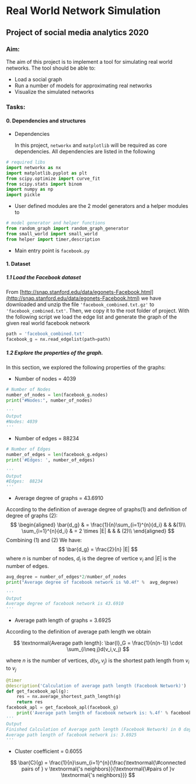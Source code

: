 # Real World Network Simulation

## Project of social media analytics 2020

### Aim:

The aim of this project is to implement a tool for simulating real world networks. The tool should be able to:

- Load a social graph
- Run a number of models for approximating real networks
- Visualize the simulated networks

### Tasks:

#### 0. Dependencies and structures

- Dependencies

    In this project, `networkx` and `matplotlib` will be required as core dependencies. All dependencies are listed in the following

```python
# required libs
import networkx as nx
import matplotlib.pyplot as plt
from scipy.optimize import curve_fit
from scipy.stats import binom
import numpy as np
import pickle
```

- User defined modules are the 2 model generators and a helper modules to 

```python
# model generator and helper functions
from random_graph import random_graph_generator
from small_world import small_world
from helper import timer,description
```

- Main entry point is `facebook.py`

#### 1. Dataset

##### 1.1 Load the Facebook dataset

From [http://snap.stanford.edu/data/egonets-Facebook.html](http://snap.stanford.edu/data/egonets-Facebook.html) we have downloaded and unzip the file `'facebook_combined.txt.gz'` to `'facebook_combined.txt'`. Then, we copy it to the root folder of project. With the following script we load the edge list and generate the graph of the given real world facebook network

```python
path = 'facebook_combined.txt'
facebook_g = nx.read_edgelist(path=path)
```

##### 1.2 Explore the properties of the graph.

In this section, we explored the following properties of the graphs:

- Number of nodes = 4039

```python
# Number of Nodes
number_of_nodes = len(facebook_g.nodes)
print("#Nodes:", number_of_nodes)

'''
Output
#Nodes: 4039
'''
```

- Number of edges = 88234

```python
# Number of Edges
number_of_edges = len(facebook_g.edges)
print('#Edges: ', number_of_edges)

'''
Output
#Edges:  88234
'''
```

- Average degree of graphs = 43.6910

According to the definition of average degree of graphs(1) and definition of degree of graphs (2):
$$
\begin{aligned}    
    \bar{d_g} & = \frac{1}{n}\sum_{i=1}^{n}{d_i} & & &(1)\\
    \sum_{i=1}^{n}{d_i} & = 2 \times |E| & & & (2)\\
\end{aligned}
$$
Combining (1) and (2)
We have:
$$
    \bar{d_g} = \frac{2}{n} |E| 
$$
where $n$ is number of nodes, $d_i$ is the degree of vertice $v_i$ and $|E|$ is the number of edges.

```python
avg_degree = number_of_edges*2/number_of_nodes
print("Average degree of facebook network is %0.4f" %  avg_degree)

'''
Output
Average degree of facebook network is 43.6910
'''
```

- Average path length of graphs = 3.6925

According to the definition of average path length we obtain

$$
\textnormal{Average path length}: \bar{l}_G = \frac{1}{n(n-1)} \cdot \sum_{i\neq j}d(v_i,v_j)
$$

where $n$ is the number of vertices, $d(v_i, v_j)$ is the shortest path length from $v_i$ to $v_j$

```python
@timer
@description('Calculation of average path length (Facebook Network)')
def get_facebook_apl(g):
    res = nx.average_shortest_path_length(g)
    return res
facebook_apl = get_facebook_apl(facebook_g)
    print('Average path length of facebook network is: %.4f' % facebook_apl)
'''
Output
Finished Calculation of Average path length (Facebook Network) in 0 days, 5 minutes and 2.912 seconds
Average path length of facebook network is: 3.6925
'''
```



- Cluster coefficient = 0.6055



$$
\bar{C}(g) = \frac{1}{n}\sum_{i=1}^{n}{\frac{\textnormal{\#connected pairs of } v \textnormal{'s neighbors}}{\textnormal{\#pairs of }v \textnormal{'s neighbors}}}
$$


